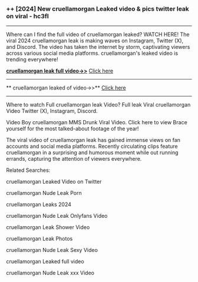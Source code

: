 ### ++ [2024] New  cruellamorgan Leaked video & pics twitter leak on viral - hc3fl
----------

Where can I find the full video of  cruellamorgan leaked? WATCH HERE! The viral 2024  cruellamorgan leak is making waves on Instagram, Twitter (X), and Discord. The video has taken the internet by storm, captivating viewers across various social media platforms.  cruellamorgan's leaked video is trending everywhere!


**[ cruellamorgan leak full video->>](http://wildbook.top/wildbook8git)** [Click here](http://wildbook.top/wildbook8git)

----------


** cruellamorgan leaked of video->>** [Click here](http://wildbook.top/wildbook8git)

----------


Where to watch Full  cruellamorgan leak Video? Full leak Viral  cruellamorgan Video Twitter (X), Instagram, Discord.

Video Boy  cruellamorgan MMS Drunk Viral Video. Click here to view Brace yourself for the most talked-about footage of the year!

The viral video of  cruellamorgan leak has gained immense views on fan accounts and social media platforms. Recently circulating clips feature  cruellamorgan in a surprising and humorous moment while out running errands, capturing the attention of viewers everywhere.




Related Searches:

 cruellamorgan Leaked Video on Twitter

 cruellamorgan Nude Leak Porn

 cruellamorgan Leaks 2024

 cruellamorgan Nude Leak Onlyfans Video

 cruellamorgan Leak Shower Video

 cruellamorgan Leak Photos

 cruellamorgan Nude Leak Sexy Video

 cruellamorgan Leaked full video

 cruellamorgan Nude Leak xxx Video


